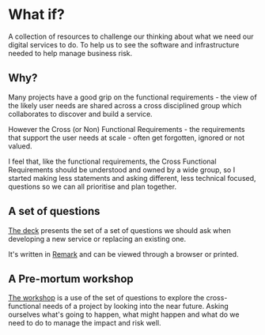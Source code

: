 # What if?

A collection of resources to challenge our thinking about what we need our
digital services to do. To help us to see the software and infrastructure
needed to help manage business risk.

## Why?
Many projects have a good grip on the functional requirements - the view of the
likely user needs are shared across a cross disciplined group which collaborates
to discover and build a service.

However the Cross (or Non) Functional Requirements - the requirements that
support the user needs at scale - often get forgotten, ignored or not valued.

I feel that, like the functional requirements, the Cross Functional Requirements
should be understood and owned by a wide group, so I started making less
statements and asking different, less technical focused, questions so we can all
prioritise and plan together.

## A set of questions
[The deck](https://rawgit.com/danielabel/what-ifs/master/what-ifs-remark-deck.html)
presents the set of a set of questions we should ask when developing a new
service or replacing an existing one.

It's written in [Remark](http://remarkjs.com/) and can be viewed through a
browser or printed.

## A Pre-mortum workshop
[The workshop](https://github.com/danielabel/what-ifs/blob/master/pre-mortem.md)
is a use of the set of questions to explore the cross-functional needs of a
project by looking into the near future. Asking ourselves what's going to
happen, what might happen and what do we need to do to manage the impact and
risk well.
